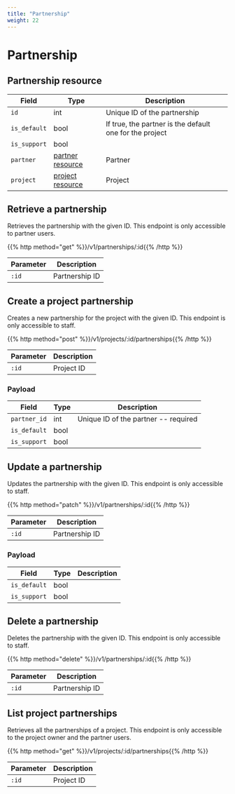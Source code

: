 ```yaml
---
title: "Partnership"
weight: 22
---
```


# Partnership

## Partnership resource

| Field        | Type                         | Description                                             |
| ------------ | ---------------------------- | ------------------------------------------------------- |
| `id`         | int                          | Unique ID of the partnership                            |
| `is_default` | bool                         | If true, the partner is the default one for the project |
| `is_support` | bool                         |                                                         |
| `partner`    | [partner resource](#partner) | Partner                                                 |
| `project`    | [project resource](#project) | Project                                                 |

## Retrieve a partnership

Retrieves the partnership with the given ID. This endpoint is only accessible to partner users.

{{% http method="get" %}}/v1/partnerships/:id{{% /http %}}

| Parameter | Description    |
| --------- | -------------- |
| `:id`     | Partnership ID |

## Create a project partnership

Creates a new partnership for the project with the given ID. This endpoint is only accessible to staff.

{{% http method="post" %}}/v1/projects/:id/partnerships{{% /http %}}

| Parameter | Description |
| --------- | ----------- |
| `:id`     | Project ID  |

### Payload

| Field        | Type | Description                          |
| ------------ | ---- | ------------------------------------ |
| `partner_id` | int  | Unique ID of the partner -- required |
| `is_default` | bool |                                      |
| `is_support` | bool |                                      |

## Update a partnership

Updates the partnership with the given ID. This endpoint is only accessible to staff.

{{% http method="patch" %}}/v1/partnerships/:id{{% /http %}}

| Parameter | Description    |
| --------- | -------------- |
| `:id`     | Partnership ID |

### Payload

| Field        | Type | Description |
| ------------ | ---- | ----------- |
| `is_default` | bool |             |
| `is_support` | bool |             |

## Delete a partnership

Deletes the partnership with the given ID. This endpoint is only accessible to staff.

{{% http method="delete" %}}/v1/partnerships/:id{{% /http %}}

| Parameter | Description    |
| --------- | -------------- |
| `:id`     | Partnership ID |

## List project partnerships

Retrieves all the partnerships of a project. This endpoint is only accessible to the project owner and the partner users.

{{% http method="get" %}}/v1/projects/:id/partnerships{{% /http %}}

| Parameter | Description |
| --------- | ----------- |
| `:id`     | Project ID  |

